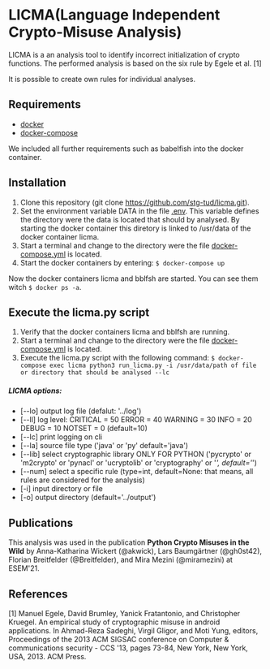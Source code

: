 # LICMA(Language Independent Crypto-Misuse Analysis)

LICMA is a an analysis tool to identify incorrect initialization of crypto functions.
The performed analysis is based on the six rule by Egele et al. [1]

It is possible to create own rules for individual analyses.

## Requirements
- [docker](https://docs.docker.com/get-docker/)
- [docker-compose](https://docs.docker.com/compose/install/)

We included all further requirements such as babelfish into the docker container. 

## Installation
1. Clone this repository (git clone https://github.com/stg-tud/licma.git).
2. Set the environment variable DATA in the file [.env](.env). This variable
defines the directory were the data is located that should by analysed.
By starting the docker container this diretory is linked to /usr/data of
the docker container licma.
3. Start a terminal and change to the directory were the file [docker-compose.yml](docker-compose.yml)
is located.
4. Start the docker containers by entering: `$ docker-compose up`

Now the docker containers licma and bblfsh are started. You can see them witch `$ docker ps -a`. 

## Execute the licma.py script
1. Verify that the docker containers licma and bblfsh are running.
2. Start a terminal and change to the directory were the file [docker-compose.yml](docker-compose.yml)
is located.
3. Execute the licma.py script with the following command:
`$ docker-compose exec licma python3 run_licma.py -i /usr/data/path of file or directory that should be analysed --lc`


##### LICMA options:
- [--lo] output log file (defalut: '../log')
- [--ll] log level: CRITICAL = 50 ERROR = 40 WARNING = 30 INFO = 20 DEBUG = 10 NOTSET = 0 (default=10)
- [--lc] print logging on cli
- [--la] source file type ('java' or 'py' default='java')
- [--lib] select cryptographic library ONLY FOR PYTHON ('pycrypto' or 'm2crypto' or 'pynacl' or 'ucryptolib' or 'cryptography' or '*', default='*')
- [--num] select a specific rule (type=int, default=None: that means, all rules are considered for the analysis)
- [-i] input directory or file
- [-o] output directory (default='../output')

## Publications

This analysis was used in the publication **Python Crypto Misuses in the Wild** by Anna-Katharina Wickert (@akwick), Lars Baumgärtner (@gh0st42), Florian Breitfelder (@Breitfelder), and Mira Mezini (@miramezini) at ESEM'21. 

## References
[1] Manuel Egele, David Brumley, Yanick Fratantonio, and Christopher Kruegel.
An empirical study of cryptographic misuse in android applications. In Ahmad-Reza Sadeghi, Virgil Gligor, and Moti Yung, editors,
Proceedings of the 2013 ACM SIGSAC conference on Computer & communications security - CCS '13, pages 73-84, New York, New York, USA, 2013. ACM Press.
